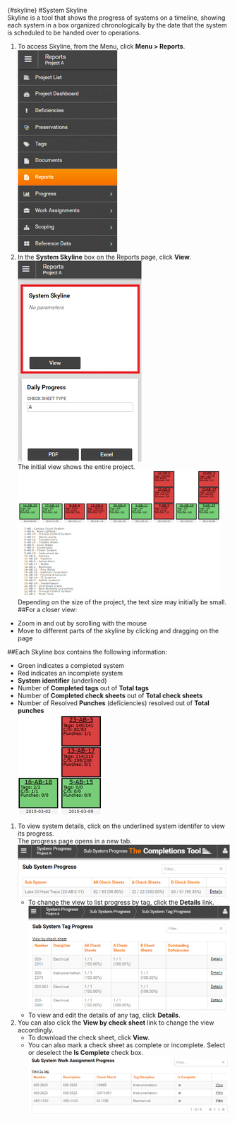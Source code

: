 {#skyline}
#System Skyline  
Skyline is a tool that shows the progress of systems on a timeline, showing each system in a box organized chronologically by the date that the system is scheduled to be handed over to operations. 
1. To access Skyline, from the Menu, click **Menu > Reports**.    
![Menu > Reports](images\MReports.PNG)  
1. In the **System Skyline** box on the Reports page, click **View**.  
![Reports > Skyline](images\Reports-Skyline.PNG)   
The initial view shows the entire project.  
![Skyline initial view](images\Skylineall.PNG)   
Depending on the size of the project, the text size may initially be small.   
   ##For a closer view: 
  - Zoom in and out by scrolling with the mouse
  - Move to different parts of the skyline by clicking and dragging on the page   
    
   ##Each Skyline box contains the following information:
  - Green indicates a completed system
  - Red indicates an incomplete system 
  - **System identifier** (underlined)  
  - Number of **Completed tags** out of **Total tags**
  - Number of **Completed check sheets**  out of **Total check sheets**
  - Number of Resolved **Punches** (deficiencies) resolved out of **Total  punches**  
    ![Skyline top level example](images\Skylinetoplevel.PNG)    
   
1. To view system details, click on the underlined system identifer to view its progress.  
The progress page opens in a new tab.   
![Skyline system progress](images\Skyline-subsystemProgress.PNG)  
    - To change the view to list progress by tag, click the **Details** link.  
![Skyline system tag progress](images\Skyline-subsystemtagProgress.PNG)  
    - To view and edit the details of any tag, click **Details**.
1. You can also click the **View by check sheet** link to change the view accordingly. 
    - To download the check sheet, click **View**.
    - You can also mark a check sheet as complete or incomplete. Select or deselect the **Is Complete** check box.
    ![Skyline system check sheet progress](images\Skyline-subsystemcsprogress.png)
